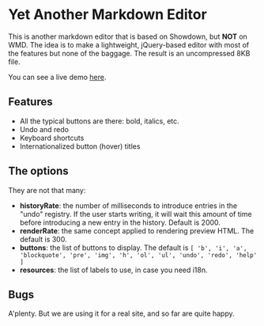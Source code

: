 # Yet Another Markdown Editor
This is another markdown editor that is based on Showdown, but **NOT** on WMD. The idea is to make a lightweight, jQuery-based editor with most of the features but none of the baggage. The result is an uncompressed 8KB file.

You can see a live demo [here](http://icoloma.github.com/markdownEditor).
## Features

* All the typical buttons are there: bold, italics, etc.
* Undo and redo
* Keyboard shortcuts
* Internationalized button (hover) titles

## The options

They are not that many:

* **historyRate**: the number of milliseconds to introduce entries in the "undo" registry. If the user starts writing, it will wait this amount of time before introducing a new entry in the history. Default is 2000.
* **renderRate**: the same concept applied to rendering preview HTML. The default is 300.
* **buttons**: the list of buttons to display. The default is `[ 'b', 'i', 'a', 'blockquote', 'pre', 'img', 'h', 'ol', 'ul', 'undo', 'redo', 'help' ]`
* **resources**: the list of labels to use, in case you need i18n.

## Bugs

A'plenty. But we are using it for a real site, and so far are quite happy.
